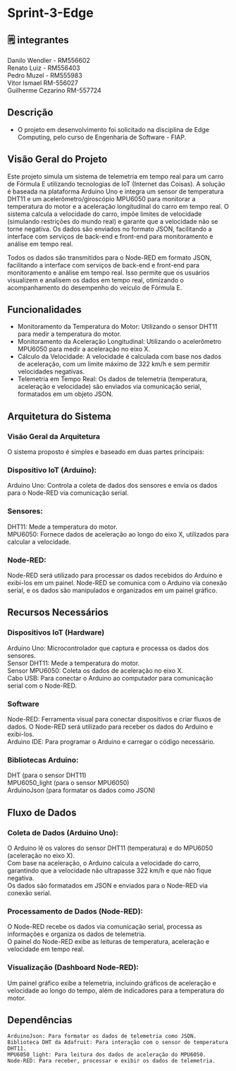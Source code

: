 # Sprint-3-Edge

## 🗒️ integrantes

Danilo Wendler - RM556602 <br>
Renato Luiz - RM556403 <br>
Pedro Muzel - RM555983 <br>
Vitor Ismael RM-556027 <br>
Guilherme Cezarino RM-557724 <br>

## Descrição
- O projeto em desenvolvimento foi solicitado na disciplina de Edge Computing, pelo curso de Engenharia de Software - FIAP.

## Visão Geral do Projeto

Este projeto simula um sistema de telemetria em tempo real para um carro de Fórmula E utilizando tecnologias de IoT (Internet das Coisas). A solução é baseada na plataforma Arduino Uno e integra um sensor de temperatura DHT11 e um acelerômetro/giroscópio MPU6050 para monitorar a temperatura do motor e a aceleração longitudinal do carro em tempo real. O sistema calcula a velocidade do carro, impõe limites de velocidade (simulando restrições do mundo real) e garante que a velocidade não se torne negativa. Os dados são enviados no formato JSON, facilitando a interface com serviços de back-end e front-end para monitoramento e análise em tempo real.

Todos os dados são transmitidos para o Node-RED em formato JSON, facilitando a interface com serviços de back-end e front-end para monitoramento e análise em tempo real. Isso permite que os usuários visualizem e analisem os dados em tempo real, otimizando o acompanhamento do desempenho do veículo de Fórmula E.

## Funcionalidades

- Monitoramento da Temperatura do Motor: Utilizando o sensor DHT11 para medir a temperatura do motor.<br>
- Monitoramento da Aceleração Longitudinal: Utilizando o acelerômetro MPU6050 para medir a aceleração no eixo X.<br>
- Cálculo da Velocidade: A velocidade é calculada com base nos dados de aceleração, com um limite máximo de 322 km/h e sem permitir velocidades negativas.<br>
- Telemetria em Tempo Real: Os dados de telemetria (temperatura, aceleração e velocidade) são enviados via comunicação serial, formatados em um objeto JSON.<br>

## Arquitetura do Sistema

### Visão Geral da Arquitetura
O sistema proposto é simples e baseado em duas partes principais:

### Dispositivo IoT (Arduino):
Arduino Uno: Controla a coleta de dados dos sensores e envia os dados para o Node-RED via comunicação serial.<br>

### Sensores:
DHT11: Mede a temperatura do motor. <br>
MPU6050: Fornece dados de aceleração ao longo do eixo X, utilizados para calcular a velocidade.<br>

### Node-RED:
Node-RED será utilizado para processar os dados recebidos do Arduino e exibi-los em um painel. Node-RED se comunica com o Arduino via conexão serial, e os dados são manipulados e organizados em um painel gráfico.

## Recursos Necessários

### Dispositivos IoT (Hardware)
Arduino Uno: Microcontrolador que captura e processa os dados dos sensores.<br>
Sensor DHT11: Mede a temperatura do motor.<br>
Sensor MPU6050: Coleta os dados de aceleração no eixo X.<br>
Cabo USB: Para conectar o Arduino ao computador para comunicação serial com o Node-RED.<br>

### Software
Node-RED: Ferramenta visual para conectar dispositivos e criar fluxos de dados. O Node-RED será utilizado para receber os dados do Arduino e exibi-los.<br>
Arduino IDE: Para programar o Arduino e carregar o código necessário.<br>

### Bibliotecas Arduino:
DHT (para o sensor DHT11)<br>
MPU6050_light (para o sensor MPU6050)<br>
ArduinoJson (para formatar os dados como JSON)<br>

## Fluxo de Dados

### Coleta de Dados (Arduino Uno):

O Arduino lê os valores do sensor DHT11 (temperatura) e do MPU6050 (aceleração no eixo X).<br>
Com base na aceleração, o Arduino calcula a velocidade do carro, garantindo que a velocidade não ultrapasse 322 km/h e que não fique negativa.<br>
Os dados são formatados em JSON e enviados para o Node-RED via conexão serial.<br>

### Processamento de Dados (Node-RED):

O Node-RED recebe os dados via comunicação serial, processa as informações e organiza os dados de telemetria.<br>
O painel do Node-RED exibe as leituras de temperatura, aceleração e velocidade em tempo real.<br>

### Visualização (Dashboard Node-RED):
Um painel gráfico exibe a telemetria, incluindo gráficos de aceleração e velocidade ao longo do tempo, além de indicadores para a temperatura do motor.


## Dependências
```
ArduinoJson: Para formatar os dados de telemetria como JSON.
Biblioteca DHT da Adafruit: Para interação com o sensor de temperatura DHT11.
MPU6050_light: Para leitura dos dados de aceleração do MPU6050.
Node-RED: Para receber, processar e exibir os dados de telemetria.
```
